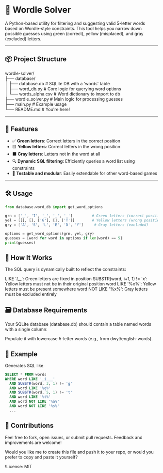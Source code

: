 # 🧠 Wordle Solver

A Python-based utility for filtering and suggesting valid 5-letter words based on Wordle-style constraints. This tool helps you narrow down possible guesses using green (correct), yellow (misplaced), and gray (excluded) letters.

---

## 📦 Project Structure

wordle-solver/\
├── database/\
│ ├── database.db # SQLite DB with a 'words' table\
│ ├── word_db.py # Core logic for querying word options\
│ └── words_alpha.csv # Word dictionary to import to db\
├── wordle_solver.py # Main logic for processing guesses\
├── main.py # Example usage\
└── README.md # You're here!

---

## 🚀 Features

- ✅ **Green letters**: Correct letters in the correct position
- 🟨 **Yellow letters**: Correct letters in the wrong position
- ⬛ **Gray letters**: Letters not in the word at all
- 🔍 **Dynamic SQL filtering**: Efficiently queries a word list using constraints
- 🧪 **Testable and modular**: Easily extendable for other word-based games

---

## 🛠️ Usage

```python
from database.word_db import get_word_options

grn = ['_', 'I', '_', '_', '_']         # Green letters (correct position)
yel = [[], [], ['G'], [], ['T']]        # Yellow letters (wrong position)
gry = ['A', 'S', 'L', 'E', 'D', 'Y']     # Gray letters (excluded)

options = get_word_options(grn, yel, gry)
guesses = [word for word in options if len(word) == 5]
print(guesses)
```
## 🧠 How It Works
The SQL query is dynamically built to reflect the constraints:

LIKE '_I___': Green letters are fixed in position
SUBSTR(word, i+1, 1) != 'x': Yellow letters must not be in their original position
word LIKE '%x%': Yellow letters must be present somewhere
word NOT LIKE '%x%': Gray letters must be excluded entirely

## 🗃️ Database Requirements
Your SQLite database (database.db) should contain a table named words with a single column:


Populate it with lowercase 5-letter words (e.g., from dwyl/english-words).

## 📌 Example

Generates SQL like:

```sql
SELECT * FROM words
WHERE word LIKE '_i___'
  AND SUBSTR(word, 3, 1) != 'g'
  AND word LIKE '%g%'
  AND SUBSTR(word, 5, 1) != 't'
  AND word LIKE '%t%'
  AND word NOT LIKE '%a%'
  AND word NOT LIKE '%s%'
  ...
```

## 🙌 Contributions
Feel free to fork, open issues, or submit pull requests. Feedback and improvements are welcome!

Would you like me to create this file and push it to your repo, or would you prefer to copy and paste it yourself?

!License: MIT